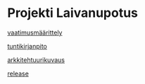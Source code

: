 

# Projekti Laivanupotus

[vaatimusmäärittely](Battleships/Dokumentaatio/vaatimusmaarittely.md)


[tuntikirjanpito](Battleships/Dokumentaatio/tuntikirjanpito.md)

[arkkitehtuurikuvaus](Battleships/Dokumentaatio/arkkitehtuuri.md)

[release](https://github.com/Radiant92/otm-harjoitustyo/releases/tag/viikko5)
